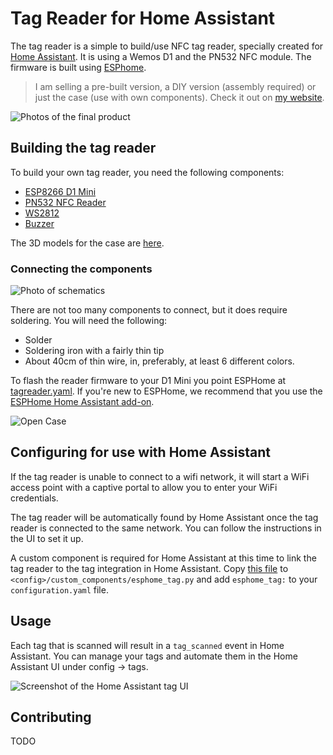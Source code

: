 # Tag Reader for Home Assistant

The tag reader is a simple to build/use NFC tag reader, specially created for [Home Assistant](https://www.home-assistant.io). It is using a Wemos D1 and the PN532 NFC module. The firmware is built using [ESPhome](https://www.esphome.io).

> I am selling a pre-built version, a DIY version (assembly required) or just the case (use with own components). Check it out on [my website](https://adonno.com/product/tag-reader/).

![Photos of the final product](https://raw.githubusercontent.com/adonno/tagreader/master/docs/cases.jpg)

## Building the tag reader

To build your own tag reader, you need the following components:

 - [ESP8266 D1 Mini](https://s.click.aliexpress.com/e/_d8l72oB)
 - [PN532 NFC Reader](https://s.click.aliexpress.com/e/_dZNORIJ)
 - [WS2812](https://s.click.aliexpress.com/e/_d82GRqr)
 - [Buzzer](https://s.click.aliexpress.com/e/_dZ5F5yj)

The 3D models for the case are [here](https://github.com/adonno/tagreader/tree/master/STLs).

### Connecting the components
![Photo of schematics](https://raw.githubusercontent.com/adonno/tagreader/master/Schematics/tag_reader_schematics_v1.jpg)

There are not too many components to connect, but it does require soldering. You will need the following:

- Solder
- Soldering iron with a fairly thin tip
- About 40cm of thin wire, in, preferably, at least 6 different colors.

To flash the reader firmware to your D1 Mini you point ESPHome at [tagreader.yaml](https://github.com/adonno/tagreader/blob/master/tagreader.yaml). If you're new to ESPHome, we recommend that you use the [ESPHome Home Assistant add-on](https://esphome.io/guides/getting_started_hassio.html).

![Open Case](https://raw.githubusercontent.com/adonno/tagreader/master/docs/open-case.jpg)

## Configuring for use with Home Assistant

If the tag reader is unable to connect to a wifi network, it will start a WiFi access point with a captive portal to allow you to enter your WiFi credentials.

The tag reader will be automatically found by Home Assistant once the tag reader is connected to the same network. You can follow the instructions in the UI to set it up.

A custom component is required for Home Assistant at this time to link the tag reader to the tag integration in Home Assistant. Copy [this file](https://raw.githubusercontent.com/adonno/tagreader/master/custom_components/esphome_tag.py) to `<config>/custom_components/esphome_tag.py` and add `esphome_tag:` to your `configuration.yaml` file.

## Usage

Each tag that is scanned will result in a `tag_scanned` event in Home Assistant. You can manage your tags and automate them in the Home Assistant UI under config -> tags.

![Screenshot of the Home Assistant tag UI](https://raw.githubusercontent.com/adonno/tagreader/master/docs/tag-ui.gif)

## Contributing

TODO
